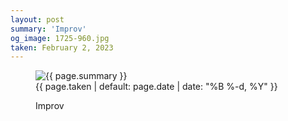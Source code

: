 ```yaml
---
layout: post
summary: 'Improv'
og_image: 1725-960.jpg
taken: February 2, 2023
---
```


<figure class="post">
 <img alt="{{ page.summary }}" sizes="(min-width: 700px) 50vw, calc(100vw - 2rem)" src="{{ site.assets_url }}/1725-480.jpg" srcset="{{ site.assets_url }}/1725-240.jpg 240w, {{ site.assets_url }}/1725-480.jpg 480w, {{ site.assets_url }}/1725-720.jpg 720w, {{ site.assets_url }}/1725-960.jpg 960w"/>
 <figcaption>
  <time>
   {{ page.taken | default: page.date | date: "%B %-d, %Y" }}
  </time>
  <p>
   Improv
  </p>
 </figcaption>
</figure>
